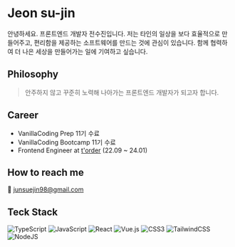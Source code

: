 # Jeon su-jin
안녕하세요. 프론트엔드 개발자 전수진입니다. 저는 타인의 일상을 보다 효율적으로 만들어주고, 편리함을 제공하는 소프트웨어를 만드는 것에 관심이 있습니다. 함께 협력하여 더 나은 세상을 만들어가는 일에 기여하고 싶습니다.

## Philosophy
> 안주하지 않고 꾸준히 노력해 나아가는 프론트엔드 개발자가 되고자 합니다.

## Career
- VanillaCoding Prep 11기 수료
- VanillaCoding Bootcamp 11기 수료
- Frontend Engineer at [t'order](http://torder.io/) (22.09 ~ 24.01)

## How to reach me
💌 junsuejin98@gmail.com

## Teck Stack
![TypeScript](https://img.shields.io/badge/typescript-%23007ACC.svg?style=for-the-badge&logo=typescript&logoColor=white)
![JavaScript](https://img.shields.io/badge/javascript-%23323330.svg?style=for-the-badge&logo=javascript&logoColor=%23F7DF1E)
![React](https://img.shields.io/badge/react-%2320232a.svg?style=for-the-badge&logo=react&logoColor=%2361DAFB)
![Vue.js](https://img.shields.io/badge/vuejs-%2335495e.svg?style=for-the-badge&logo=vuedotjs&logoColor=%234FC08D)
![CSS3](https://img.shields.io/badge/css3-%231572B6.svg?style=for-the-badge&logo=css3&logoColor=white)
![TailwindCSS](https://img.shields.io/badge/tailwindcss-%2338B2AC.svg?style=for-the-badge&logo=tailwind-css&logoColor=white)
![NodeJS](https://img.shields.io/badge/node.js-6DA55F?style=for-the-badge&logo=node.js&logoColor=white)
